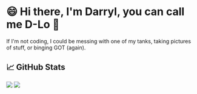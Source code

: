 # 😄 Hi there, I'm Darryl, you can call me D-Lo 👋

 If I'm not coding, I could be messing with one of my tanks, taking pictures of stuff, or binging GOT (again).

## 📈 GitHub Stats

<p float="center">
	<a href="https://github.com/dmlcn6/github-readme-stats"> <img  src="https://github-readme-stats.vercel.app/api?username=dmlcn6&show_icons=true&include_all_commits=true&hide=contribs,prs,issues&theme=tokyonight&count_private=true" /></a>
  <a href="https://github.com/dmlcn6/github-readme-stats"> <img  src="https://github-readme-stats.vercel.app/api/top-langs/?username=dmlcn6&count_private=true"/></a>
 
</p>

<!--
**dmlcn6/dmlcn6** is a ✨ _special_ ✨ repository because its `README.md` (this file) appears on your GitHub profile.

Here are some ideas to get you started:

- 🔭 I’m currently working on ...
- 🌱 I’m currently learning ...
- 👯 I’m looking to collaborate on ...
- 🤔 I’m looking for help with ...
- 💬 Ask me about ...
- 📫 How to reach me: ...
- 😄 Pronouns: ...
- ⚡ Fun fact: ...
-->
